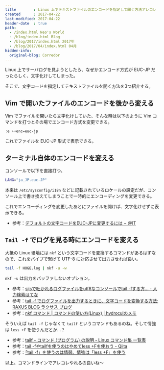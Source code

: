 ```yaml
---
title        : Linux 上でテキストファイルのエンコードを指定して開く方法アレコレ
created      : 2017-04-22
last-modified: 2017-04-22
header-date  : true
path:
  - /index.html Neo's World
  - /blog/index.html Blog
  - /blog/2017/index.html 2017年
  - /blog/2017/04/index.html 04月
hidden-info:
  original-blog: Corredor
---
```


Linux 上でサーバログを見ようとしたら、なぜかエンコード方式が EUC-JP だったらしく、文字化けしてしまった。

そこで、文字コードを指定してテキストファイルを開く方法を3つ紹介する。

## Vim で開いたファイルのエンコードを後から変える

Vim でファイルを開いたら文字化けしていた、そんな時は以下のように Vim コマンドを打つとその場でエンコード方式を変更できる。

```
:e ++enc=euc-jp
```

これでファイルを EUC-JP 形式で表示できる。

## ターミナル自体のエンコードを変える

コンソールで以下を直接打つ。

```bash
LANG="ja_JP.euc-JP"
```

本来は `/etc/sysconfig/i18n` などに記載されているロケールの設定だが、コンソール上で書き換えてしまうことで一時的にエンコーディングを変更できる。

これでエンコーディングを変更したあとにファイルを開けば、文字化けせずに表示できる。

- 参考：[デフォルトの文字コードをEUC-JPに変更するには − ＠IT](http://www.atmarkit.co.jp/flinux/rensai/linuxtips/a043eucjp.html)

## `Tail -f` でログを見る時にエンコードを変える

大抵の Linux 環境には `nkf` という文字コードを変換するコマンドがあるはずなので、これをパイプで繋げて UTF-8 に対応させて出力させれば良い。

```bash
tail -f HOGE.log | nkf -u -w
```

`nkf -u` は出力をバッファしないオプション。

- 参考：[sjisで吐かれるログファイルをutf8なコンソールでtail -fする方… - 人力検索はてな](http://q.hatena.ne.jp/1168874438)
- 参考：[tail -f でログファイルを出力するときに、文字コードを変換する方法: RAXUS BLOG ラクサス ブログ](http://blog.raxus.co.jp/article/121161797.html)
- 参考：[nkf コマンド | コマンドの使い方(Linux) | hydroculのメモ](https://hydrocul.github.io/wiki/commands/nkf.html)

そういえば `tail -f` じゃなくて `tailf` というコマンドもあるのね。そして情強は `less +F` を使うんだとか…？

- 参考：[tailf - コマンド (プログラム) の説明 - Linux コマンド集 一覧表](http://kazmax.zpp.jp/cmd/t/tailf.1.html)
- 参考：[tail -fやtailfを使うのはやめてless +Fを使おう - Qiita](http://qiita.com/LOUIS_rui/items/8d935526571ccfe171ae)
- 参考：[「tail -f」を使うのは情弱、情強は「less +F」を使う](http://www.softantenna.com/wp/unix/stop-using-tail-f/)

以上。コマンドラインでアレコレやれるの良いね～
